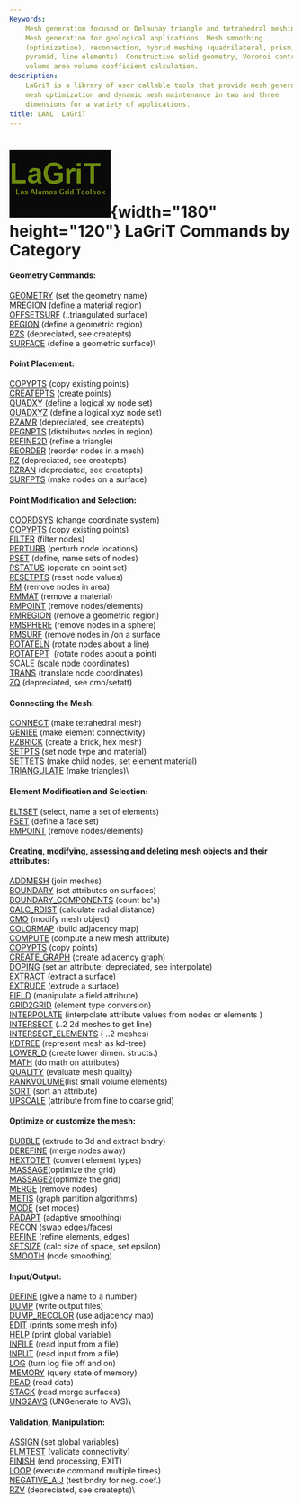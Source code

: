 ```yaml
---
Keywords: 
    Mesh generation focused on Delaunay triangle and tetrahedral meshing.
    Mesh generation for geological applications. Mesh smoothing
    (optimization), reconnection, hybrid meshing (quadrilateral, prism,
    pyramid, line elements). Constructive solid geometry, Voronoi control
    volume area volume coefficient calculation.
description: 
    LaGriT is a library of user callable tools that provide mesh generation,
    mesh optimization and dynamic mesh maintenance in two and three
    dimensions for a variety of applications.
title: LANL  LaGriT 
---
```


<div id="content-org">

![](images/lagrit2.jpg){width="180" height="120"}
LaGriT Commands by Category
===========================

#### Geometry Commands:

[GEOMETRY](docs/commands/geometry.html) (set the geometry name)\
[MREGION](docs/commands/MREGION.html) (define a material region)\
[OFFSETSURF](docs/commands/OFFSETSURF.html) (..triangulated surface)\
[REGION](docs/commands/REGION.html) (define a geometric region)\
[RZS](docs/commands/RZS.html) (depreciated, see createpts)\
[SURFACE](docs/commands/SURFACE.html) (define a geometric surface)\

#### Point Placement:

[COPYPTS](docs/commands/COPYPTS.html) (copy existing points)\
[CREATEPTS](docs/commands/createpts.html) (create points)\
[QUADXY](docs/commands/QUADXY.html) (define a logical xy node set)\
[QUADXYZ](docs/commands/QUADXYZ1.html) (define a logical xyz node set)\
[RZAMR](docs/commands/RZAMR.html) (depreciated, see createpts)\
[REGNPTS](docs/commands/REGNPTS.html) (distributes nodes in region)\
[REFINE2D](docs/commands/refine2d.html) (refine a triangle)\
[REORDER](docs/commands/REORDER.html) (reorder nodes in a mesh)\
[RZ](docs/commands/RZ.html) (depreciated, see createpts)\
[RZRAN](docs/commands/RZRAN.html) (depreciated, see createpts)\
[SURFPTS](docs/commands/SURFPTS.html) (make nodes on a surface)

#### Point Modification and Selection:

[COORDSYS](docs/commands/COORDSY.html) (change coordinate system)\
[COPYPTS](docs/commands/COPYPTS.html) (copy existing points)\
[FILTER](docs/commands/FILTER.html) (filter nodes)\
[PERTURB](docs/commands/PERTURB.html) (perturb node locations)\
[PSET](docs/commands/PSET.html) (define, name sets of nodes)\
[PSTATUS](docs/commands/PSTATUS.html) (operate on point set)\
[RESETPTS](docs/commands/RESETPT.html) (reset node values)\
[RM](docs/commands/RM.html) (remove nodes in area)\
[RMMAT](docs/commands/RMMAT.html) (remove a material)\
[RMPOINT](docs/commands/RMPOINT.html) (remove nodes/elements)\
[RMREGION](docs/commands/RMREGION.html) (remove a geometric region)\
[RMSPHERE](docs/commands/RMSPHERE.html) (remove nodes in a sphere)\
[RMSURF](docs/commands/RMSURF.html) (remove nodes in /on a surface\
[ROTATELN](docs/commands/ROTATELN.html) (rotate nodes about a line)\
[ROTATEPT](docs/commands/ROTATEPT.html)  (rotate nodes about a point)\
[SCALE](docs/commands/SCALE.html) (scale node coordinates)\
[TRANS](docs/commands/TRANS.html) (translate node coordinates)\
[ZQ](docs/commands/UNG2AVS.html) (depreciated, see cmo/setatt)

#### Connecting the Mesh:

[CONNECT](docs/commands/CONNECT1.html) (make tetrahedral mesh)\
[GENIEE](docs/commands/GENIEE.html) (make element connectivity)\
[RZBRICK](docs/commands/RZBRICK.html) (create a brick, hex mesh)\
[SETPTS](docs/commands/SETPTS.html) (set node type and material)\
[SETTETS](docs/commands/SETTETS.html) (make child nodes, set element
material)\
[TRIANGULATE](docs/commands/TRIAGN.html) (make triangles)\

#### Element Modification and Selection:

[ELTSET](docs/commands/ELTSET2.html) (select, name a set of elements)\
[FSET](docs/commands/FSET.html) (define a face set)\
[RMPOINT](docs/commands/RMPOINT.html) (remove nodes/elements)

#### Creating, modifying, assessing and deleting mesh objects and their attributes:

[ADDMESH](docs/commands/ADDMESH.html) (join meshes)\
[BOUNDARY](docs/commands/BOUNDAR1.html) (set attributes on surfaces)\
[BOUNDARY\_COMPONENTS](docs/commands/BOUNDARY_C.html) (count bc's)\
[CALC\_RDIST](docs/commands/calc_rdist.html) (calculate radial
distance)\
[CMO](docs/commands/CMO2.html) (modify mesh object)\
[COLORMAP](docs/commands/COLORMAP.html) (build adjacency map)\
[COMPUTE](docs/commands/COMPUTE.html) (compute a new mesh attribute)\
[COPYPTS](docs/commands/COPYPTS.html) (copy points)\
[CREATE\_GRAPH](docs/commands/create_graph.html) (create adjacency
graph)\
[DOPING](docs/commands/DOPING1.html) (set an attribute; depreciated, see
interpolate)\
[EXTRACT](docs/commands/EXTRACT1.html) (extract a surface)\
[EXTRUDE](docs/commands/extrude.html) (extrude a surface)\
[FIELD](docs/commands/FIELD.html) (manipulate a field attribute)\
[GRID2GRID](docs/commands/GRID2GRID.html) (element type conversion)\
[INTERPOLATE](docs/commands/main_interpolate.html) (interpolate
attribute values from nodes or elements )\
[INTERSECT](docs/commands/INTERSECT.html) (..2 2d meshes to get line)\
[INTERSECT\_ELEMENTS](docs/commands/intersectelements.html) ( ..2
meshes)\
[KDTREE](docs/commands/kdtree.html) (represent mesh as kd-tree)\
[LOWER\_D](docs/commands/lower_d.html) (create lower dimen. structs.)\
[MATH](docs/commands/MATH.html) (do math on attributes)\
[QUALITY](docs/commands/QUALITY.html) (evaluate mesh quality)\
[RANKVOLUME](docs/commands/rankvolume.html)(list small volume elements)\
[SORT](docs/commands/SORT.html) (sort an attribute)\
[UPSCALE](docs/commands/UPSCALE.html) (attribute from fine to coarse
grid)

#### Optimize or customize the mesh:

[BUBBLE](docs/commands/bubble.html) (extrude to 3d and extract bndry)\
[DEREFINE](docs/commands/DEREFINE.html) (merge nodes away)\
[HEXTOTET](docs/commands/HEXTOTE.html) (convert element types)\
[MASSAGE](docs/commands/MASSAGE.html)(optimize the grid)\
[MASSAGE2](docs/commands/MASSAGE.html)(optimize the grid)\
[MERGE](docs/commands/MERGE.html) (remove nodes)\
[METIS](docs/commands/MERGE.html) (graph partition algorithms)\
[MODE](docs/commands/MODE.html) (set modes)\
[RADAPT](docs/commands/RADAPT.html) (adaptive smoothing)\
[RECON](docs/commands/RECON.html) (swap edges/faces)\
[REFINE](docs/commands/REFINE.html) (refine elements, edges)\
[SETSIZE](docs/commands/SETSIZE.html) (calc size of space, set epsilon)\
[SMOOTH](docs/commands/SMOOTH.html) (node smoothing)

#### Input/Output:

[DEFINE](docs/commands/DEFINE.html) (give a name to a number)\
[DUMP](docs/commands/DUMP2.html) (write output files)\
[DUMP\_RECOLOR](docs/commands/DUMP_RECOLOR.html) (use adjacency map)\
[EDIT](docs/commands/EDIT2.html) (prints some mesh info)\
[HELP](docs/commands/HELP.html) (print global variable)\
[INFILE](docs/commands/INPUT.html) (read input from a file)\
[INPUT](docs/commands/INPUT.html) (read input from a file)\
[LOG](docs/commands/LOG.html) (turn log file off and on)\
[MEMORY](docs/commands/memory.html) (query state of memory)\
[READ](docs/commands/READ.html) (read data)\
[STACK](docs/commands/STACK.html) (read,merge surfaces)\
[UNG2AVS](docs/commands/UNG2AVS.html) (UNGenerate to AVS)\

#### Validation, Manipulation:

[ASSIGN](docs/commands/ASSIGN.html) (set global variables)\
[ELMTEST](docs/commands/elmtest.html) (validate connectivity)\
[FINISH](docs/commands/FINISH.html) (end processing, EXIT)\
[LOOP](docs/commands/loop.html) (execute command multiple times)\
[NEGATIVE\_AIJ](docs/commands/NEGATIVE.html) (test bndry for neg.
coef.)\
[RZV](docs/commands/RZV_LG.html) (depreciated, see createpts)\

</div>
